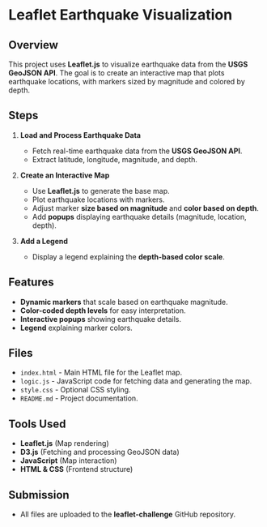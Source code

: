 # Leaflet Earthquake Visualization

## Overview
This project uses **Leaflet.js** to visualize earthquake data from the **USGS GeoJSON API**. The goal is to create an interactive map that plots earthquake locations, with markers sized by magnitude and colored by depth.

## Steps
1. **Load and Process Earthquake Data**
   - Fetch real-time earthquake data from the **USGS GeoJSON API**.
   - Extract latitude, longitude, magnitude, and depth.

2. **Create an Interactive Map**
   - Use **Leaflet.js** to generate the base map.
   - Plot earthquake locations with markers.
   - Adjust marker **size based on magnitude** and **color based on depth**.
   - Add **popups** displaying earthquake details (magnitude, location, depth).

3. **Add a Legend**
   - Display a legend explaining the **depth-based color scale**.

## Features
- **Dynamic markers** that scale based on earthquake magnitude.
- **Color-coded depth levels** for easy interpretation.
- **Interactive popups** showing earthquake details.
- **Legend** explaining marker colors.

## Files
- `index.html` - Main HTML file for the Leaflet map.
- `logic.js` - JavaScript code for fetching data and generating the map.
- `style.css` - Optional CSS styling.
- `README.md` - Project documentation.

## Tools Used
- **Leaflet.js** (Map rendering)
- **D3.js** (Fetching and processing GeoJSON data)
- **JavaScript** (Map interaction)
- **HTML & CSS** (Frontend structure)

## Submission
- All files are uploaded to the **leaflet-challenge** GitHub repository.

